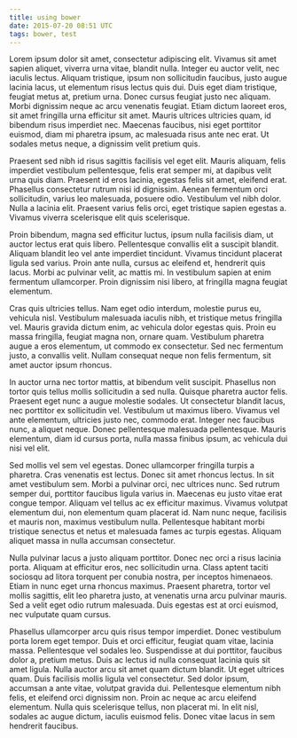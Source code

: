 ```yaml
---
title: using bower
date: 2015-07-20 08:51 UTC
tags: bower, test
---
```


Lorem ipsum dolor sit amet, consectetur adipiscing elit. Vivamus sit amet sapien aliquet, viverra urna vitae, blandit nulla. Integer eu auctor velit, nec iaculis lectus. Aliquam tristique, ipsum non sollicitudin faucibus, justo augue lacinia lacus, ut elementum risus lectus quis dui. Duis eget diam tristique, feugiat metus at, pretium urna. Donec cursus feugiat justo nec aliquam. Morbi dignissim neque ac arcu venenatis feugiat. Etiam dictum laoreet eros, sit amet fringilla urna efficitur sit amet. Mauris ultrices ultricies quam, id bibendum risus imperdiet nec. Maecenas faucibus, nisi eget porttitor euismod, diam mi pharetra ipsum, ac malesuada risus ante nec erat. Ut sodales metus neque, a dignissim velit pretium quis.

Praesent sed nibh id risus sagittis facilisis vel eget elit. Mauris aliquam, felis imperdiet vestibulum pellentesque, felis erat semper mi, at dapibus velit urna quis diam. Praesent id eros lacinia, egestas felis sit amet, eleifend erat. Phasellus consectetur rutrum nisi id dignissim. Aenean fermentum orci sollicitudin, varius leo malesuada, posuere odio. Vestibulum vel nibh dolor. Nulla a lacinia elit. Praesent varius felis orci, eget tristique sapien egestas a. Vivamus viverra scelerisque elit quis scelerisque.

Proin bibendum, magna sed efficitur luctus, ipsum nulla facilisis diam, ut auctor lectus erat quis libero. Pellentesque convallis elit a suscipit blandit. Aliquam blandit leo vel ante imperdiet tincidunt. Vivamus tincidunt placerat ligula sed varius. Proin ante nulla, cursus ac eleifend et, hendrerit quis lacus. Morbi ac pulvinar velit, ac mattis mi. In vestibulum sapien at enim fermentum ullamcorper. Proin dignissim nisi libero, at fringilla magna feugiat elementum.

Cras quis ultricies tellus. Nam eget odio interdum, molestie purus eu, vehicula nisl. Vestibulum malesuada iaculis nibh, et tristique metus fringilla vel. Mauris gravida dictum enim, ac vehicula dolor egestas quis. Proin eu massa fringilla, feugiat magna non, ornare quam. Vestibulum pharetra augue a eros elementum, ut commodo ex consectetur. Sed nec fermentum justo, a convallis velit. Nullam consequat neque non felis fermentum, sit amet auctor ipsum rhoncus.

In auctor urna nec tortor mattis, at bibendum velit suscipit. Phasellus non tortor quis tellus mollis sollicitudin a sed nulla. Quisque pharetra auctor felis. Praesent eget nunc a augue molestie sodales. Ut consectetur blandit lacus, nec porttitor ex sollicitudin vel. Vestibulum ut maximus libero. Vivamus vel ante elementum, ultricies justo nec, commodo erat. Integer nec faucibus nunc, a aliquet neque. Donec pellentesque malesuada pellentesque. Mauris elementum, diam id cursus porta, nulla massa finibus ipsum, ac vehicula dui nisi vel elit.

Sed mollis vel sem vel egestas. Donec ullamcorper fringilla turpis a pharetra. Cras venenatis est lectus. Donec sit amet rhoncus lectus. In sit amet vestibulum sem. Morbi a pulvinar orci, nec ultrices nunc. Sed rutrum semper dui, porttitor faucibus ligula varius in. Maecenas eu justo vitae erat congue tempor. Aliquam vel tellus ac ex efficitur maximus. Vivamus volutpat elementum dui, non elementum quam placerat id. Nam nunc neque, facilisis et mauris non, maximus vestibulum nulla. Pellentesque habitant morbi tristique senectus et netus et malesuada fames ac turpis egestas. Aliquam aliquet massa in nulla accumsan consectetur.

Nulla pulvinar lacus a justo aliquam porttitor. Donec nec orci a risus lacinia porta. Aliquam at efficitur eros, nec sollicitudin urna. Class aptent taciti sociosqu ad litora torquent per conubia nostra, per inceptos himenaeos. Etiam in nunc eget urna rhoncus maximus. Praesent pharetra, tortor vel mollis sagittis, elit leo pharetra justo, at venenatis urna arcu pulvinar mauris. Sed a velit eget odio rutrum malesuada. Duis egestas est at orci euismod, nec vulputate quam cursus.

Phasellus ullamcorper arcu quis risus tempor imperdiet. Donec vestibulum porta lorem eget tempor. Duis et orci efficitur, feugiat quam vitae, lacinia massa. Pellentesque vel sodales leo. Suspendisse at dui porttitor, faucibus dolor a, pretium metus. Duis ac lectus id nulla consequat lacinia quis sit amet ligula. Nulla auctor arcu sit amet quam dictum blandit. Ut eget ultrices quam. Duis facilisis mollis ligula vel consectetur. Sed dolor ipsum, accumsan a ante vitae, volutpat gravida dui. Pellentesque elementum nibh felis, et eleifend orci dignissim non. Proin ac neque ac arcu eleifend elementum. Nulla quis scelerisque tellus, non placerat mi. In elit nisl, sodales ac augue dictum, iaculis euismod felis. Donec vitae lacus in sem hendrerit faucibus.